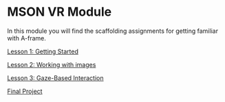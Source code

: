 # MSON VR Module

In this module you will find the scaffolding assignments for getting familiar with A-frame. 

[Lesson 1: Getting Started](./lesson_1)

[Lesson 2: Working with images](./lesson_2)

[Lesson 3: Gaze-Based Interaction](./lesson_3)

[Final Project](./final_project)